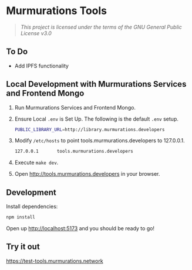 # Murmurations Tools

> _This project is licensed under the terms of the GNU General Public License v3.0_

## To Do

- Add IPFS functionality

## Local Development with Murmurations Services and Frontend Mongo

1. Run Murmurations Services and Frontend Mongo.
2. Ensure Local `.env` is Set Up. The following is the default `.env` setup.

   ```bash
   PUBLIC_LIBRARY_URL=http://library.murmurations.developers
   ```

3. Modify `/etc/hosts` to point tools.murmurations.developers to 127.0.0.1.

   ```bash
   127.0.0.1       tools.murmurations.developers
   ```

4. Execute `make dev`.
5. Open <http://tools.murmurations.developers> in your browser.

## Development

Install dependencies:

```sh
npm install
```

<!--

Set environment variables in the `.env` file:

```sh
npm run dev
```

-->

Open up <http://localhost:5173> and you should be ready to go!

<!--

## Enabling IPFS

Profiles created in Murmurations Tools can also be saved to IPFS as well as to your Mongo database. You will need access to an IPFS server and will have to set the credentials in your environment variables file.

You can enable IPFS functionality by changing the configuration in the `app/utils/settings.js` file:

```javascript
export const settings = {
    ipfsEnabled: true
};
```

Then save the file and restart/redeploy the app. To disable IPFS, set `ipfsEnabled` back to false and restart/redeploy again.

-->

## Try it out

<https://test-tools.murmurations.network>
